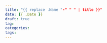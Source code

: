 ```yaml
---
title: "{{ replace .Name "-" " " | title }}"
date: {{ .Date }}
draft: true
tag:
categories:
tags:
---
```


